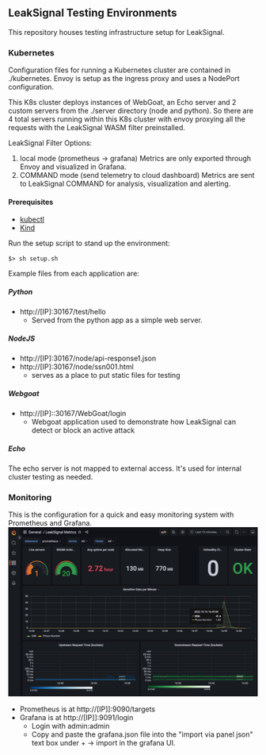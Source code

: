 ## LeakSignal Testing Environments 

This repository houses testing infrastructure setup for LeakSignal. 

### Kubernetes
Configuration files for running a Kubernetes cluster are contained in ./kubernetes. Envoy is setup as the ingress proxy and uses a NodePort configuration. 

This K8s cluster deploys instances of WebGoat, an Echo server and 2 custom servers from the ./server directory (node and python). So there are 4 total servers running within this K8s cluster with envoy proxying all the requests with the LeakSignal WASM filter preinstalled.

LeakSignal Filter Options:
1. local mode (prometheus -> grafana) Metrics are only exported through Envoy and visualized in Grafana.
2. COMMAND mode (send telemetry to cloud dashboard) Metrics are sent to LeakSignal COMMAND for analysis, visualization and alerting. 

#### Prerequisites
* [kubectl](https://kubernetes.io/docs/reference/kubectl/overview/)
* [Kind](https://kind.sigs.k8s.io/docs/user/quick-start/)

Run the setup script to stand up the environment:
```
$> sh setup.sh
```

Example files from each application are:
##### Python
* http://[IP]:30167/test/hello
  * Served from the python app as a simple web server.
##### NodeJS
* http://[IP]:30167/node/api-response1.json
* http://[IP]:30167/node/ssn001.html
  * serves as a place to put static files for testing
##### Webgoat
* http://[IP]::30167/WebGoat/login
  * Webgoat application used to demonstrate how LeakSignal can detect or block an active attack
##### Echo
The echo server is not mapped to external access. It's used for internal cluster testing as needed.

### Monitoring

This is the configuration for a quick and easy monitoring system with Prometheus and Grafana. 
![](/assets/LS-dashboard-grafana.png)
* Prometheus is at http://[IP]]:9090/targets
* Grafana is at http://[IP]]:9091/login
  * Login with admin:admin
  * Copy and paste the grafana.json file into the "import via panel json" text box under + -> import in the grafana UI.
